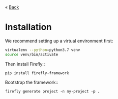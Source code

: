 &laquo; [Back](../index.md)

# Installation

We recommend setting up a virtual environment first:

```bash
virtualenv --python=python3.7 venv
source venv/bin/activate
```

Then install Firefly::

    pip install firefly-framework

Bootstrap the framework::

    firefly generate project -n my-project -p .

